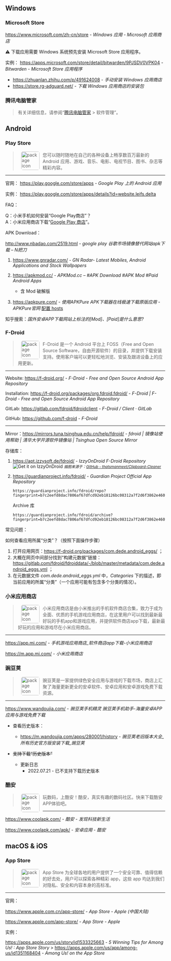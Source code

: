 ## Windows

### Microsoft Store

https://www.microsoft.com/zh-cn/store - *Windows 应用 - Microsoft 应用商店*

<div class="flash mt-3 flash-warn">
  ⚠️ 下载应用需要 Windows 系统预先安装 Microsoft Store 应用程序。
</div>

实例：
 https://apps.microsoft.com/store/detail/bitwarden/9PJSDV0VPK04 - *Bitwarden - Microsoft Store 应用程序*
- https://zhuanlan.zhihu.com/p/491624008 - *手动安装 Windows 应用商店*
- https://store.rg-adguard.net/ - *下载 Windows 应用商店的安装包*

### 腾讯电脑管家

> 有关详细信息，请参阅“[腾讯电脑管家](https://guanjia.qq.com/) > 软件管理”。


## Android

### Play Store

> <img src="http://file.market.xiaomi.com/thumbnail/PNG/l114/AppStore/05878658c9db24750bd268eb2983d45bd0bd3883c" alt="package icon" align="left" width="58" hspace="10" vspace="0" style="border-radius: 5px;"> 您可以随时随地在自己的各种设备上畅享数百万最新的 Android 应用、游戏、音乐、电影、电视节目、图书、杂志等精彩内容。

----

官网：
https://play.google.com/store/apps - *Google Play 上的 Android 应用*

实例：
https://play.google.com/store/apps/details?id=website.leifs.delta

FAQ：

Q：小米手机如何安装“Google Play商店”？  
A：小米应用商店下载“[Google Play 商店](http://app.xiaomi.com/detail/191)”。

APK Download：

http://www.nbadao.com/2519.html - *google play 谷歌市场镜像替代网站apk下载 – N把刀*

1. https://www.gnradar.com/ - *GN Radar- Latest Mobiles, Android Applications and Stock Wallpapers*

2. https://apkmod.cc/ - *APKMod.cc – #APK Download #APK Mod #Paid Android Apps*
    - 含 Mod 破解版

3. https://apkpure.com/ - *使用APKPure APK下载器在线极速下载原版应用 - APKPure官网* [配置 hosts](https://zhuanlan.zhihu.com/p/47225701)

知乎搜索：*国外安卓APP下载网站上标注的[Mod]、[Paid]是什么意思?*


### F-Droid

> <img src="https://f-droid.org/repo/org.fdroid.fdroid/en-US/icon_0slNR8J9edqDZDoyWABFZrqQONU9EyiNVwM6B3Jui_Q=.png" alt="package icon" align="left" width="58" hspace="10" vspace="0" style="border-radius: 5px;"> F-Droid 是一个 Android 平台上 FOSS（Free and Open Source Software，自由开源软件）的目录，并提供下载安装支持。使用客户端可以更轻松地浏览、安装及跟进设备上的应用更新。

----

Website: https://f-droid.org/ - *F-Droid - Free and Open Source Android App Repository*

Installation: https://f-droid.org/packages/org.fdroid.fdroid/ - *F-Droid | F-Droid - Free and Open Source Android App Repository*

GitLab: https://gitlab.com/fdroid/fdroidclient - *F-Droid / Client · GitLab*

GitHub: https://github.com/f-droid - *F-Droid*

---

Mirror：https://mirrors.tuna.tsinghua.edu.cn/help/fdroid/ - *fdroid | 镜像站使用帮助 | 清华大学开源软件镜像站 | Tsinghua Open Source Mirror*

存储库：

1. https://apt.izzysoft.de/fdroid/ - *IzzyOnDroid F-Droid Repository*
    ![Get it on IzzyOnDroid](https://camo.githubusercontent.com/12ce53a3272a486325fcadce4fb282cf7287b24780a36d849a9243206b66cff6/68747470733a2f2f6769746c61622e636f6d2f497a7a794f6e44726f69642f7265706f2f2d2f7261772f6d61737465722f6173736574732f497a7a794f6e44726f69642e706e67)
    <small>*插图来源于：[GitHub - thatsmanmeet/Clipboard-Cleaner](https://github.com/thatsmanmeet/clipboard-cleaner)*</small>

2. https://guardianproject.info/fdroid/ - *Guardian Project Official App Repository*

    ```uri
    https://guardianproject.info/fdroid/repo?fingerprint=b7c2eefd8dac7806af67dfcd92eb18126bc08312a7f2d6f3862e46013c7a6135
    ```
    
    Archive 库
    
    ```uri
    https://guardianproject.info/fdroid/archive?fingerprint=b7c2eefd8dac7806af67dfcd92eb18126bc08312a7f2d6f3862e46013c7a6135
    ```


常见问题：

如何查看应用所属“分类”？（按照下面操作步骤）

1. 打开应用网页：https://f-droid.org/packages/com.dede.android_eggs/ ；
2. 大概在网页中间部分找到“构建元数据”链接：https://gitlab.com/fdroid/fdroiddata/-/blob/master/metadata/com.dede.android_eggs.yml ；
3. 在元数据文件 *com.dede.android_eggs.yml* 中，*Categories* 下的描述，即当前应用的所属“分类”（一个应用可能有包含多个分类的情况）。


### 小米应用商店

> <img src="https://t10.market.xiaomi.com/thumbnail/webp/w0/MusicServer/0adee447ec4a0b384954da516096f02cf7d4077f9/webp.webp" alt="package icon" align="left" width="58" hspace="10" vspace="0" style="border-radius: 5px;"> 小米应用商店是由小米推出的手机软件商店合集，致力于成为全面、优质的手机游戏应用商店，在这里用户可以找到最新最好玩的手机app和游戏应用，并提供软件商店app下载，最新最好玩的应用和游戏尽在小米应用商店。

----

https://app.mi.com/ - *手机游戏应用商店_软件商店app下载-小米应用商店*

https://m.app.mi.com/ - *小米应用商店*

### 豌豆荚

> <img src="https://android-artworks.25pp.com/fs08/2023/05/23/0/110_d144c13d8fff06f529d6107cac0464f3_con_130x130.png" alt="package icon" align="left" width="58" hspace="10" vspace="0" style="border-radius: 5px;"> 豌豆荚是一家提供绿色安全应用与游戏的下载市场，商店上汇聚了海量更新更全的安卓软件、安卓应用和安卓游戏免费下载资源。

----

https://www.wandoujia.com/ - *豌豆荚手机精灵 豌豆荚手机助手-海量安卓APP应用与游戏免费下载*

- 查看历史版本：
  - https://m.wandoujia.com/apps/280001/history - *豌豆荚老旧版本大全_所有历史官方版安装下载_豌豆荚*

- ~~支持下载“历史版本”~~
  - 更新日志
    - 2022.07.21 - 已不支持下载历史版本


### 酷安

> <img src="http://file.market.xiaomi.com/thumbnail/PNG/l114/AppStore/0bf75e3126e094536b32e04d927f58a46fee99561" alt="package icon" align="left" width="58" hspace="10" vspace="0" style="border-radius: 5px;"> 玩数码，上酷安！酷安，真实有趣的数码社区。快来下载酷安APP体验吧。

----

https://www.coolapk.com/ - *酷安 - 发现科技新生活*

https://www.coolapk.com/apk/ - *安卓应用 - 酷安*


## macOS & iOS

### App Store

> <img src="https://www.apple.com.cn/v/app-store/b/images/overview/icon_appstore__ev0z770zyxoy_small_2x.png" alt="package icon" align="left" width="58" hspace="10" vspace="0" style="border-radius: 5px;"> App Store 为全球各地的用户提供了一个安全可靠、值得信赖的好去处，用户可以探索各种精彩 app，这些 app 均达到我们对隐私、安全和内容本身的高标准。

----

官网：

https://www.apple.com.cn/app-store/ - *App Store - Apple (中国大陆)*

https://www.apple.com/app-store/ - *App Store - Apple*

实例：

https://apps.apple.com/us/story/id1533325663 - *5 Winning Tips for Among Us! : App Store Story* > https://apps.apple.com/us/app/among-us/id1351168404 - *Among Us! on the App Store*
